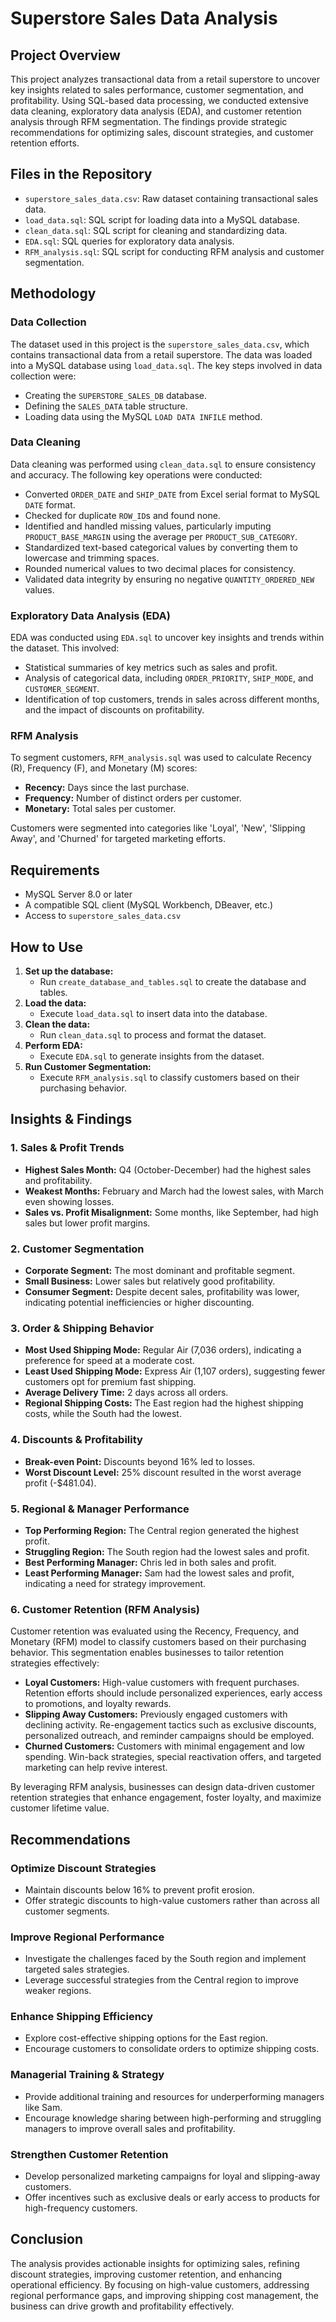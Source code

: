 # Superstore Sales Data Analysis


## Project Overview
This project analyzes transactional data from a retail superstore to uncover key insights related to sales performance, customer segmentation, and profitability. Using SQL-based data processing, we conducted extensive data cleaning, exploratory data analysis (EDA), and customer retention analysis through RFM segmentation. The findings provide strategic recommendations for optimizing sales, discount strategies, and customer retention efforts.

## Files in the Repository
- `superstore_sales_data.csv`: Raw dataset containing transactional sales data.
- `load_data.sql`: SQL script for loading data into a MySQL database.
- `clean_data.sql`: SQL script for cleaning and standardizing data.
- `EDA.sql`: SQL queries for exploratory data analysis.
- `RFM_analysis.sql`: SQL script for conducting RFM analysis and customer segmentation.


## Methodology

### Data Collection
The dataset used in this project is the `superstore_sales_data.csv`, which contains transactional data from a retail superstore. The data was loaded into a MySQL database using `load_data.sql`. The key steps involved in data collection were:

- Creating the `SUPERSTORE_SALES_DB` database.
- Defining the `SALES_DATA` table structure.
- Loading data using the MySQL `LOAD DATA INFILE` method.

### Data Cleaning
Data cleaning was performed using `clean_data.sql` to ensure consistency and accuracy. The following key operations were conducted:

- Converted `ORDER_DATE` and `SHIP_DATE` from Excel serial format to MySQL `DATE` format.
- Checked for duplicate `ROW_ID`s and found none.
- Identified and handled missing values, particularly imputing `PRODUCT_BASE_MARGIN` using the average per `PRODUCT_SUB_CATEGORY`.
- Standardized text-based categorical values by converting them to lowercase and trimming spaces.
- Rounded numerical values to two decimal places for consistency.
- Validated data integrity by ensuring no negative `QUANTITY_ORDERED_NEW` values.

### Exploratory Data Analysis (EDA)
EDA was conducted using `EDA.sql` to uncover key insights and trends within the dataset. This involved:

- Statistical summaries of key metrics such as sales and profit.
- Analysis of categorical data, including `ORDER_PRIORITY`, `SHIP_MODE`, and `CUSTOMER_SEGMENT`.
- Identification of top customers, trends in sales across different months, and the impact of discounts on profitability.

### RFM Analysis
To segment customers, `RFM_analysis.sql` was used to calculate Recency (R), Frequency (F), and Monetary (M) scores:

- **Recency:** Days since the last purchase.
- **Frequency:** Number of distinct orders per customer.
- **Monetary:** Total sales per customer.

Customers were segmented into categories like 'Loyal', 'New', 'Slipping Away', and 'Churned' for targeted marketing efforts.


## Requirements
- MySQL Server 8.0 or later
- A compatible SQL client (MySQL Workbench, DBeaver, etc.)
- Access to `superstore_sales_data.csv`

## How to Use
1. **Set up the database:**
   - Run `create_database_and_tables.sql` to create the database and tables.
2. **Load the data:**
   - Execute `load_data.sql` to insert data into the database.
3. **Clean the data:**
   - Run `clean_data.sql` to process and format the dataset.
4. **Perform EDA:**
   - Execute `EDA.sql` to generate insights from the dataset.
5. **Run Customer Segmentation:**
   - Execute `RFM_analysis.sql` to classify customers based on their purchasing behavior.

## Insights & Findings

### 1. Sales & Profit Trends
- **Highest Sales Month:** Q4 (October-December) had the highest sales and profitability.
- **Weakest Months:** February and March had the lowest sales, with March even showing losses.
- **Sales vs. Profit Misalignment:** Some months, like September, had high sales but lower profit margins.

### 2. Customer Segmentation
- **Corporate Segment:** The most dominant and profitable segment.
- **Small Business:** Lower sales but relatively good profitability.
- **Consumer Segment:** Despite decent sales, profitability was lower, indicating potential inefficiencies or higher discounting.

### 3. Order & Shipping Behavior
- **Most Used Shipping Mode:** Regular Air (7,036 orders), indicating a preference for speed at a moderate cost.
- **Least Used Shipping Mode:** Express Air (1,107 orders), suggesting fewer customers opt for premium fast shipping.
- **Average Delivery Time:** 2 days across all orders.
- **Regional Shipping Costs:** The East region had the highest shipping costs, while the South had the lowest.

### 4. Discounts & Profitability
- **Break-even Point:** Discounts beyond 16% led to losses.
- **Worst Discount Level:** 25% discount resulted in the worst average profit (-$481.04).

### 5. Regional & Manager Performance
- **Top Performing Region:** The Central region generated the highest profit.
- **Struggling Region:** The South region had the lowest sales and profit.
- **Best Performing Manager:** Chris led in both sales and profit.
- **Least Performing Manager:** Sam had the lowest sales and profit, indicating a need for strategy improvement.

### 6. Customer Retention (RFM Analysis)
Customer retention was evaluated using the Recency, Frequency, and Monetary (RFM) model to classify customers based on their purchasing behavior. This segmentation enables businesses to tailor retention strategies effectively:

- **Loyal Customers:** High-value customers with frequent purchases. Retention efforts should include personalized experiences, early access to promotions, and loyalty rewards.
- **Slipping Away Customers:** Previously engaged customers with declining activity. Re-engagement tactics such as exclusive discounts, personalized outreach, and reminder campaigns should be employed.
- **Churned Customers:** Customers with minimal engagement and low spending. Win-back strategies, special reactivation offers, and targeted marketing can help revive interest.

By leveraging RFM analysis, businesses can design data-driven customer retention strategies that enhance engagement, foster loyalty, and maximize customer lifetime value.


## Recommendations

### Optimize Discount Strategies
- Maintain discounts below 16% to prevent profit erosion.
- Offer strategic discounts to high-value customers rather than across all customer segments.

### Improve Regional Performance
- Investigate the challenges faced by the South region and implement targeted sales strategies.
- Leverage successful strategies from the Central region to improve weaker regions.

### Enhance Shipping Efficiency
- Explore cost-effective shipping options for the East region.
- Encourage customers to consolidate orders to optimize shipping costs.

### Managerial Training & Strategy
- Provide additional training and resources for underperforming managers like Sam.
- Encourage knowledge sharing between high-performing and struggling managers to improve overall sales and profitability.

### Strengthen Customer Retention
- Develop personalized marketing campaigns for loyal and slipping-away customers.
- Offer incentives such as exclusive deals or early access to products for high-frequency customers.

## Conclusion
The analysis provides actionable insights for optimizing sales, refining discount strategies, improving customer retention, and enhancing operational efficiency. By focusing on high-value customers, addressing regional performance gaps, and improving shipping cost management, the business can drive growth and profitability effectively.
